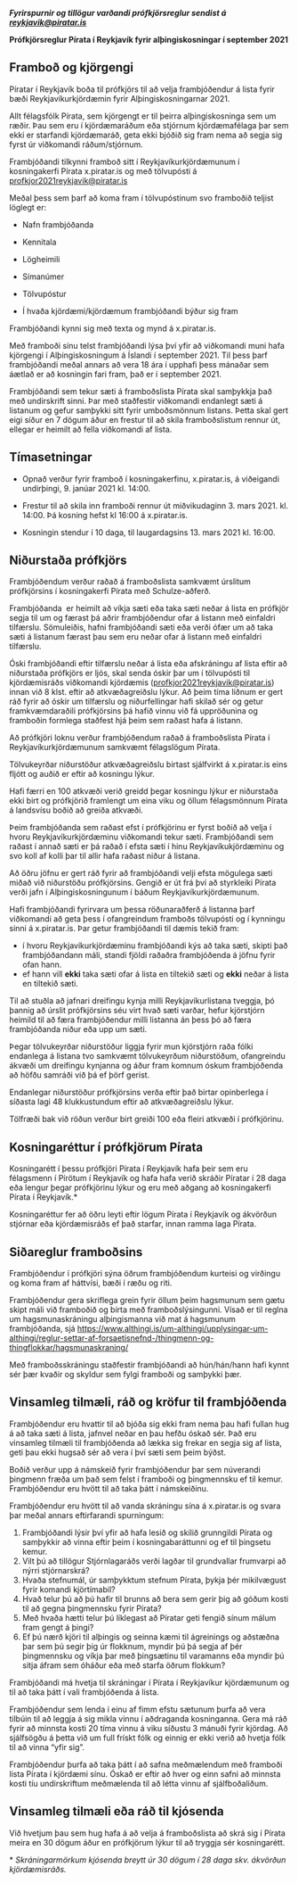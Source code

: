 ***Fyrirspurnir og tillögur varðandi prófkjörsreglur sendist á reykjavik@piratar.is***

**Prófkjörsreglur Pírata í Reykjavík fyrir alþingiskosningar í september 2021**

## Framboð og kjörgengi

Píratar í Reykjavík boða til prófkjörs til að velja frambjóðendur á lista fyrir bæði Reykjavíkurkjördæmin fyrir Alþingiskosningarnar 2021.

Allt félagsfólk Pírata, sem kjörgengt er til þeirra alþingiskosninga sem um ræðir. Þau sem eru í kjördæmaráðum eða stjórnum kjördæmafélaga þar sem ekki er starfandi kjördæmaráð, geta ekki bjóðið sig fram nema að segja sig fyrst úr viðkomandi ráðum/stjórnum.

Frambjóðandi tilkynni framboð sitt í Reykjavíkurkjördæmunum í kosningakerfi Pírata x.piratar.is og með tölvupósti á profkjor2021reykjavik@piratar.is

Meðal þess sem þarf að koma fram í tölvupóstinum svo framboðið teljist löglegt er:

* Nafn frambjóðanda

* Kennitala

* Lögheimili

* Símanúmer

* Tölvupóstur

* Í hvaða kjördæmi/kjördæmum frambjóðandi býður sig fram

Frambjóðandi kynni sig með texta og mynd á x.piratar.is.

Með framboði sínu telst frambjóðandi lýsa því yfir að viðkomandi muni hafa kjörgengi í Alþingiskosningum á Íslandi í september 2021. Til þess þarf frambjóðandi meðal annars að vera 18 ára í upphafi þess mánaðar sem áætlað er að kosningin fari fram, það er í september 2021.


Frambjóðandi sem tekur sæti á framboðslista Pírata skal samþykkja það með undirskrift sinni. Þar með staðfestir viðkomandi endanlegt sæti á listanum og gefur samþykki sitt fyrir umboðsmönnum listans. Þetta skal gert eigi síður en 7 dögum áður en frestur til að skila framboðslistum rennur út, ellegar er heimilt að fella viðkomandi af lista.

## Tímasetningar

* Opnað verður fyrir framboð í kosningakerfinu, x.piratar.is, á viðeigandi undirþingi, 9. janúar 2021 kl. 14:00.

* Frestur til að skila inn framboði rennur út miðvikudaginn 3. mars 2021. kl. 14:00. Þá kosning hefst kl 16:00 á x.piratar.is.

* Kosningin stendur í 10 daga, til laugardagsins 13. mars 2021 kl. 16:00.

## Niðurstaða prófkjörs

Frambjóðendum verður raðað á framboðslista samkvæmt úrslitum prófkjörsins í kosningakerfi Pírata með Schulze-aðferð.

Frambjóðanda  er heimilt að víkja sæti eða taka sæti neðar á lista en prófkjör segja til um og færast þá aðrir frambjóðendur ofar á listann með einfaldri tilfærslu. Sömuleiðis, hafni frambjóðandi sæti eða verði ófær um að taka sæti á listanum færast þau sem eru neðar ofar á listann með einfaldri tilfærslu.

Óski frambjóðandi eftir tilfærslu neðar á lista eða afskráningu af lista eftir að niðurstaða prófkjörs er ljós, skal senda óskir þar um í tölvupósti til kjördæmisráðs viðkomandi kjördæmis (profkjor2021reykjavik@piratar.is) innan við 8 klst. eftir að atkvæðagreiðslu lýkur. Að þeim tíma liðnum er gert ráð fyrir að óskir um tilfærslu og niðurfellingar hafi skilað sér og getur framkvæmdaraðili prófkjörsins þá hafið vinnu við fá uppröðunina og framboðin formlega staðfest hjá þeim sem raðast hafa á listann.

Að prófkjöri loknu verður frambjóðendum raðað á framboðslista Pírata í Reykjavíkurkjördæmunum samkvæmt félagslögum Pírata.

Tölvukeyrðar niðurstöður atkvæðagreiðslu birtast sjálfvirkt á x.piratar.is eins fljótt og auðið er eftir að kosningu lýkur.  

Hafi færri en 100 atkvæði verið greidd þegar kosningu lýkur er niðurstaða ekki birt og prófkjörið framlengt um eina viku og öllum félagsmönnum Pírata á landsvísu boðið að greiða atkvæði.

Þeim frambjóðanda sem raðast efst í prófkjörinu er fyrst boðið að velja í hvoru Reykjavíkurkjördæminu viðkomandi tekur sæti. Frambjóðandi sem raðast í annað sæti er þá raðað í efsta sæti í hinu Reykjavíkukjördæminu og svo koll af kolli þar til allir hafa raðast niður á listana.  

Að öðru jöfnu er gert ráð fyrir að frambjóðandi velji efsta mögulega sæti miðað við niðurstöðu prófkjörsins. Gengið er út frá því að styrkleiki Pírata verði jafn í Alþingiskosningunum í báðum Reykjavíkurkjördæmunum.

Hafi frambjóðandi fyrirvara um þessa röðunaraðferð á listanna þarf viðkomandi að geta þess í ofangreindum framboðs tölvupósti og í kynningu sinni á x.piratar.is.  Þar getur frambjóðandi til dæmis tekið fram:

* í hvoru Reykjavíkurkjördæminu frambjóðandi kýs að taka sæti, skipti það frambjóðandann máli, standi fjöldi raðaðra frambjóðenda á jöfnu fyrir ofan hann.
* ef hann vill **ekki** taka sæti ofar á lista en tiltekið sæti og **ekki** neðar á lista en tiltekið sæti. 

Til að stuðla að jafnari dreifingu kynja milli Reykjavíkurlistana tveggja, þó þannig að úrslit prófkjörsins séu virt hvað sæti varðar, hefur kjörstjórn heimild til að færa frambjóðendur milli listanna án þess þó að færa frambjóðanda niður eða upp um sæti. 

Þegar tölvukeyrðar niðurstöður liggja fyrir mun kjörstjórn raða fólki endanlega á listana tvo samkvæmt tölvukeyrðum niðurstöðum, ofangreindu ákvæði um dreifingu kynjanna og áður fram komnum óskum frambjóðenda að höfðu samráði við þá ef þörf gerist.

Endanlegar niðurstöður prófkjörsins verða eftir það birtar opinberlega í síðasta lagi 48 klukkustundum eftir að atkvæðagreiðslu lýkur. 

Tölfræði bak við röðun verður birt greiði 100 eða fleiri atkvæði í prófkjörinu.


## Kosningaréttur í prófkjörum Pírata

Kosningarétt í þessu prófkjöri Pírata í Reykjavík hafa þeir sem eru félagsmenn í Pírötum í  Reykjavík og hafa hafa verið skráðir Píratar í 28 daga eða lengur þegar prófkjörinu lýkur og eru með aðgang að kosningakerfi Pírata í Reykjavík.*

Kosningaréttur fer að öðru leyti eftir lögum Pírata í Reykjavík og ákvörðun stjórnar eða kjördæmisráðs ef það starfar, innan ramma laga Pírata.

## Siðareglur framboðsins

Frambjóðendur í prófkjöri sýna öðrum frambjóðendum kurteisi og virðingu og koma fram af háttvísi, bæði í ræðu og riti.

Frambjóðendur gera skriflega grein fyrir öllum þeim hagsmunum sem gætu skipt máli við framboðið og birta með framboðslýsingunni. Vísað er til reglna um hagsmunaskráningu alþingismanna við mat á hagsmunum frambjóðanda, sjá https://www.althingi.is/um-althingi/upplysingar-um-althingi/reglur-settar-af-forsaetisnefnd-/thingmenn-og-thingflokkar/hagsmunaskraning/

Með framboðsskráningu staðfestir frambjóðandi að hún/hán/hann hafi kynnt sér þær kvaðir og skyldur sem fylgi framboði og samþykki þær.

## Vinsamleg tilmæli, ráð og kröfur til frambjóðenda

Frambjóðendur eru hvattir til að bjóða sig ekki fram nema þau hafi fullan hug á að taka sæti á lista, jafnvel neðar en þau hefðu óskað sér. Það eru vinsamleg tilmæli til frambjóðenda að lækka sig frekar en segja sig af lista, geti þau ekki hugsað sér að vera í því sæti sem þeim býðst.

Boðið verður upp á  námskeið fyrir frambjóðendur þar sem núverandi þingmenn fræða um það sem felst í framboði og þingmennsku ef til kemur.  Frambjóðendur eru hvött til að taka þátt í námskeiðinu.

Frambjóðendur eru hvött til að vanda skráningu sína á x.piratar.is og svara þar meðal annars eftirfarandi spurningum:

1. Frambjóðandi lýsir því yfir að hafa lesið og skilið grunngildi Pírata og samþykkir að vinna eftir þeim í kosningabaráttunni og ef til þingsetu kemur.
2. Vilt þú að tillögur Stjórnlagaráðs verði lagðar til grundvallar frumvarpi að nýrri stjórnarskrá?
3. Hvaða stefnumál, úr samþykktum stefnum Pírata, þykja þér mikilvægust fyrir komandi kjörtímabil?
4. Hvað telur þú að þú hafir til brunns að bera sem gerir þig að góðum kosti til að gegna þingmennsku fyrir Pírata?
5. Með hvaða hætti telur þú líklegast að Píratar geti fengið sínum málum fram gengt á þingi?
6. Ef þú nærð kjöri til alþingis og seinna kæmi til ágreinings og aðstæðna þar sem þú segir þig úr flokknum, myndir þú þá segja af þér þingmennsku og víkja þar með þingsætinu til varamanns eða myndir þú sitja áfram sem óháður eða með starfa öðrum flokkum?

Frambjóðandi má hvetja til skráningar í Pírata í Reykjavíkur kjördæmunum og til að taka þátt í vali frambjóðenda á lista.

Frambjóðendur sem lenda í einu af fimm efstu sætunum þurfa að vera tilbúin til að leggja á sig mikla vinnu í aðdraganda kosninganna. Gera má ráð fyrir að minnsta kosti 20 tíma vinnu á viku síðustu 3 mánuði fyrir kjördag. Að sjálfsögðu á þetta við um full frískt fólk og einnig er ekki verið að hvetja fólk til að vinna “yfir sig”.

Frambjóðendur þurfa að taka þátt í að safna meðmælendum með framboði lista Pírata í kjördæmi sínu. Óskað er eftir að hver og einn safni að minnsta kosti tíu undirskriftum meðmælenda til að létta vinnu af sjálfboðaliðum.

## Vinsamleg tilmæli eða ráð til kjósenda

Við hvetjum þau sem hug hafa á að velja á framboðslista að skrá sig í Pírata meira en 30 dögum áður en prófkjörum lýkur til að tryggja sér kosningarétt.

\* *Skráningarmörkum kjósenda breytt úr 30 dögum í 28 daga skv. ákvörðun kjördæmisráðs.*
